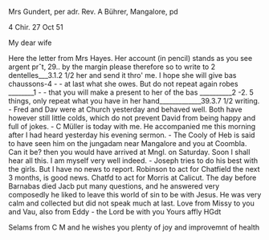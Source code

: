 Mrs Gundert, per adr. Rev. A Bührer, Mangalore, pd

4 Chir. 27 Oct 51

My dear wife

Here the letter from Mrs Hayes. Her account (in pencil) stands as you see argent prˆt‚ 29.. by the margin please therefore so to write to 2 dentelles___3.1.2 1/2 her and send it thro' me. I hope she will give bas chaussons-4 - - at last what she owes. But do not repeat again robes ________1 - - that you will make a present to her of the bas __________2 -2. 5 things, only repeat what you have in her hand_____________39.3.7 1/2 writing. - Fred and Dav were at Church yesterday and behaved well. Both have however still little colds, which do not prevent David from being happy and full of jokes. - C Müller is today with me. He accompanied me this morning after I had heard yesterday his evening sermon. - The Cooly of Heb is said to have seen him on the jungadam near Mangalore and you at Coombla. Can it be? then you would have arrived at Mngl. on Saturday. Soon I shall hear all this. I am myself very well indeed. - Joseph tries to do his best with the girls. But I have no news to report. Robinson to act for Chatfield the next 3 months, is good news. Chatfd to act for Morris at Calicut. The day before Barnabas died Jacb put many questions, and he answered very composedly he liked to leave this world of sin to be with Jesus. He was very calm and collected but did not speak much at last. Love from Missy to you and Vau, also from Eddy - the Lord be with you
 Yours affly HGdt

Selams from C M and he wishes you plenty of joy and improvemnt of health 
